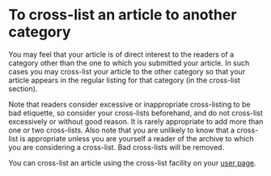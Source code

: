 To cross-list an article to another category
============================================

You may feel that your article is of direct interest to the readers of a
category other than the one to which you submitted your article. In such
cases you may cross-list your article to the other category so that your
article appears in the regular listing for that category (in the
cross-list section).

Note that readers consider excessive or inappropriate cross-listing to
be bad etiquette, so consider your cross-lists beforehand, and do not
cross-list excessively or without good reason. It is rarely appropriate
to add more than one or two cross-lists. Also note that you are unlikely
to know that a cross-list is appropriate unless you are yourself a
reader of the archive to which you are considering a cross-list. Bad
cross-lists will be removed.

You can cross-list an article using the cross-list facility on your
[user page](http://arxiv.org/cross).
